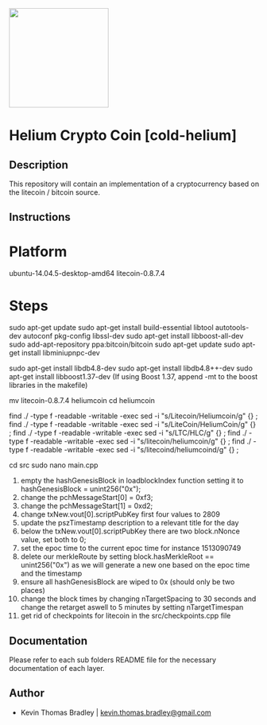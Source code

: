 <img src="https://github.com/kevinthomasbradley/cold-helium/blob/master/styles/logo.png" width="200"> 

# Helium Crypto Coin [cold-helium]

## Description

This repository will contain an implementation of a cryptocurrency based on the litecoin / bitcoin source.

## Instructions

# Platform
ubuntu-14.04.5-desktop-amd64
litecoin-0.8.7.4

# Steps
sudo apt-get update
sudo apt-get install build-essential libtool autotools-dev autoconf pkg-config libssl-dev
sudo apt-get install libboost-all-dev
sudo add-apt-repository ppa:bitcoin/bitcoin
sudo apt-get update
sudo apt-get install libminiupnpc-dev 

sudo apt-get install libdb4.8-dev
sudo apt-get install libdb4.8++-dev
sudo apt-get install libboost1.37-dev
(If using Boost 1.37, append -mt to the boost libraries in the makefile)

mv litecoin-0.8.7.4 heliumcoin
cd heliumcoin

find ./ -type f -readable -writable -exec sed -i "s/Litecoin/Heliumcoin/g" {} \;
find ./ -type f -readable -writable -exec sed -i "s/LiteCoin/HeliumCoin/g" {} \;
find ./ -type f -readable -writable -exec sed -i "s/LTC/HLC/g" {} \;
find ./ -type f -readable -writable -exec sed -i "s/litecoin/heliumcoin/g" {} \;
find ./ -type f -readable -writable -exec sed -i "s/litecoind/heliumcoind/g" {} \;

cd src
sudo nano main.cpp

1. empty the hashGenesisBlock in loadblockIndex function setting it to hashGenesisBlock = unint256("0x");
2. change the pchMessageStart[0] = 0xf3;
3. change the pchMessageStart[1] = 0xd2;
4. change txNew.vout[0].scriptPubKey first four values to 2809
5. update the pszTimestamp description to a relevant title for the day
6. below the txNew.vout[0].scriptPubKey there are two block.nNonce value, set both to 0;
7. set the epoc time to the current epoc time for instance 1513090749
8. delete our merkleRoute by setting block.hasMerkleRoot == unint256("0x") as we will generate a new one based on the epoc time and the timestamp
9. ensure all hashGenesisBlock are wiped to 0x (should only be two places)
10. change the block times by changing nTargetSpacing to 30 seconds and change the retarget aswell to 5 minutes by setting nTargetTimespan
11. get rid of checkpoints for litecoin in the src/checkpoints.cpp file

## Documentation

Please refer to each sub folders README file for the necessary documentation of each layer.

## Author
* Kevin Thomas Bradley | kevin.thomas.bradley@gmail.com

